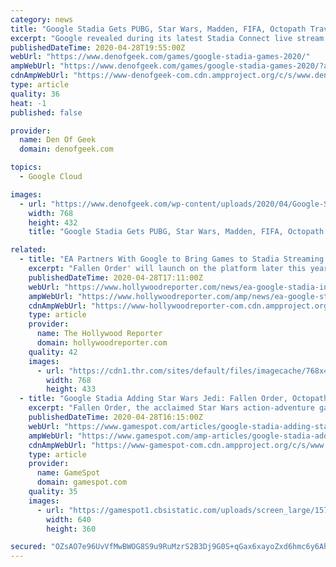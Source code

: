 ```yaml
---
category: news
title: "Google Stadia Gets PUBG, Star Wars, Madden, FIFA, Octopath Traveler, and More Games"
excerpt: "Google revealed during its latest Stadia Connect live stream that 11 more games are joining the service, including a trio of Electronic Arts’ biggest titles. Star Wars: Jedi Fallen Order, the hit action-adventure game from Respawn Entertainment,"
publishedDateTime: 2020-04-28T19:55:00Z
webUrl: "https://www.denofgeek.com/games/google-stadia-games-2020/"
ampWebUrl: "https://www.denofgeek.com/games/google-stadia-games-2020/?amp"
cdnAmpWebUrl: "https://www-denofgeek-com.cdn.ampproject.org/c/s/www.denofgeek.com/games/google-stadia-games-2020/?amp"
type: article
quality: 36
heat: -1
published: false

provider:
  name: Den Of Geek
  domain: denofgeek.com

topics:
  - Google Cloud

images:
  - url: "https://www.denofgeek.com/wp-content/uploads/2020/04/Google-Stadia.jpg?resize=768%2C432"
    width: 768
    height: 432
    title: "Google Stadia Gets PUBG, Star Wars, Madden, FIFA, Octopath Traveler, and More Games"

related:
  - title: "EA Partners With Google to Bring Games to Stadia Streaming Service"
    excerpt: "Fallen Order' will launch on the platform later this year, followed by sports titles from the 'FIFA' and 'Madden NFL' franchises."
    publishedDateTime: 2020-04-28T17:11:00Z
    webUrl: "https://www.hollywoodreporter.com/news/ea-google-stadia-ink-partnership-1292238"
    ampWebUrl: "https://www.hollywoodreporter.com/amp/news/ea-google-stadia-ink-partnership-1292238"
    cdnAmpWebUrl: "https://www-hollywoodreporter-com.cdn.ampproject.org/c/s/www.hollywoodreporter.com/amp/news/ea-google-stadia-ink-partnership-1292238"
    type: article
    provider:
      name: The Hollywood Reporter
      domain: hollywoodreporter.com
    quality: 42
    images:
      - url: "https://cdn1.thr.com/sites/default/files/imagecache/768x433/2019/10/jfo_launchscreens_cal_cu_v09_copy-h_2019.jpg"
        width: 768
        height: 433
  - title: "Google Stadia Adding Star Wars Jedi: Fallen Order, Octopath Traveler, And More Games"
    excerpt: "Fallen Order, the acclaimed Star Wars action-adventure game from Respawn. Jedi: Fallen Order hits the service this fall, with installments of Madden NFL and FIFA set to follow in the winter. In addition to the three EA games,"
    publishedDateTime: 2020-04-28T16:15:00Z
    webUrl: "https://www.gamespot.com/articles/google-stadia-adding-star-wars-jedi-fallen-order-o/1100-6476549/"
    ampWebUrl: "https://www.gamespot.com/amp-articles/google-stadia-adding-star-wars-jedi-fallen-order-o/1100-6476549/"
    cdnAmpWebUrl: "https://www-gamespot-com.cdn.ampproject.org/c/s/www.gamespot.com/amp-articles/google-stadia-adding-star-wars-jedi-fallen-order-o/1100-6476549/"
    type: article
    provider:
      name: GameSpot
      domain: gamespot.com
    quality: 35
    images:
      - url: "https://gamespot1.cbsistatic.com/uploads/screen_large/1574/15746725/3604679-star-wars-jedi-fallen-order-review-nologo.jpg"
        width: 640
        height: 360

secured: "OZsAO7e96UvVfMwBWOG8S9u9RuMzrS2B3Dj9G0S+qGax6xayoZxd6hmc6y6AhW3edxBHKktJ04S78aetnCOaw39om4DlqojD79hBo+p5E6dBr4Q6yGHXYXQ7frVkyW1LoSkitwMtsKjvMuwK1Los7a1Hzrz7k1mMekAJ2iNBlgUYb4aU/OkhHVHVkAco2QBVOt71olA/71+PYMAYOnzFNRFwu0IHNGFsgPnY3o52A8ZCRQeOq8k7H5lx+/CV2KoCWjkIGzq9roSqKCjNdJTnCuR2oSmnIHGYOSLMcsrcw0KSIPRnGTM6J6o5casyST57;T/9nUrWPHt1Ej5Pwza7PRA=="
---
```


